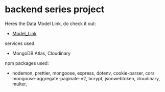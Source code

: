 # backend series project

Heres the Data Model Link, do check it out:
- [Model_Link](https://app.eraser.io/workspace/ovt3zEJbt1j4ZUbNRQUh?origin=share)

services used:
- MongoDB Atlas, Cloudinary

npm packages used:
- nodemon, prettier, mongoose, express, dotenv, cookie-parser, cors mongoose-aggregate-paginate-v2, bcrypt, jsonwebtoken, cloudinary, multer, 